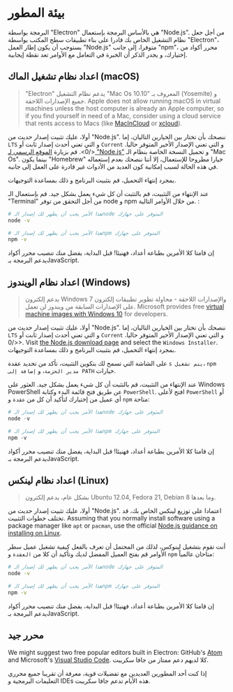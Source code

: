 # بيئة المطور

البرمجة بواسطة "Electron" هي بالأساس البرمجة بإستعمال "Node.js". من أجل حعل نظام التشغيل الخاص بك قادرا على بناء تطبيقات سطح المكتب بواسطة "Electron"، يستوجب أن يكون إطار العمل "Node.js" متوفرا، إلى جانب "npm"، محرر أكواد من إختيارك، و يجدر الذكر أن الخبرة في التعامل مع الأوامر تعد نقطة إيجابية.

## اعداد نظام تشغيل الماك (macOS)

> "Electron" يدعم نظام التشغيل "Mac Os 10.10" المعروف بـ (Yosemite) و جميع الإصدارات اللاحقة. Apple does not allow running macOS in virtual machines unless the host computer is already an Apple computer, so if you find yourself in need of a Mac, consider using a cloud service that rents access to Macs (like [MacInCloud][macincloud] or [xcloud](https://xcloud.me)).

أولا، عليك تثبيت إصدار حديث من "Node.js". ننصحك بأن تختار بين الخيارين التاليان، إما `LTS` و التي تعني أحدث إصدار ثابت أو `Current` و التي تعني الإصدار الأخير المتوفر حاليا.</0>. قم بزيارة [الموقع الرسمي لـ "Node.js"][node-download] و تحميل النسخة الخاصة بنظام الـ "Mac Os". بينما يكون "Homebrew" خيارا مطروحا للإستعمال، إلا أننا ننصحك بعدم إستعماله في هذه الحالة لسبب إمكانية كون العديد من الأدوات غير قادرة على العمل إلى جانبه.

بمجرد إنتهاء التحميل، قم بتثبيت البرنامج و ذلك بمساعدة التوجيهات.

عند الإنتهاء من التثبيت، قم بالتثبت أن كل شيء يعمل بشكل جيد. قم بإستعمال الـ "Terminal" من أجل التحقق من توفر node و npm من خلال الأوامر التالية. :

```sh
# هذا الأمر يجب أن يظهر لك إصدار الـnode المتوفر على جهازك
node -v

# هذا الأمر يجب أن يظهر لك إصدار الـnpm المتوفر على جهازك
npm -v
```

إن قامتا كلا الأمرين بطباعة أعداد، فهنيئا! قبل البداية، يفضل منك تنصيب محرر أكواد يدعم البرمجة بـJavaScript.

## اعداد نظام الويندوز (Windows)

> يدعم إلكترون Windows 7 والإصدارات اللاحقة - محاولة تطوير تطبيقات إلكترون على الإصدارات السابقة من ويندوز لن تعمل. Microsoft provides free [virtual machine images with Windows 10][windows-vm] for developers.

أولا، عليك تثبيت إصدار حديث من "Node.js". ننصحك بأن تختار بين الخيارين التاليان، إما `LTS` و التي تعني أحدث إصدار ثابت أو `Current` و التي تعني الإصدار الأخير المتوفر حاليا.</0>. Visit [the Node.js download page][node-download] and select the `Windows Installer`. بمجرد إنتهاء التحميل، قم بتثبيت البرنامج و ذلك بمساعدة التوجيهات.

على الشاشة التي تسمح لك بتكوين التثبيت، تأكد من تحديد عقدة `s يتم تشغيل`، `npm مدير الحزمة`، و `إضافة إلى PATH` خيارات.

عند الإنتهاء من التثبيت، قم بالتثبت أن كل شيء يعمل بشكل جيد. العثور على Windows PowerShell عن طريق فتح قائمة البدء وكتابة `PowerShell`. افتح لأعلى `PowerShell` أو أي عميل من إختيارك لتأكيد أن كل من `عقدة` و `npm` متاحة:

```powershell
# هذا الأمر يجب أن يظهر لك إصدار الـnode المتوفر على جهازك
node -v

# هذا الأمر يجب أن يظهر لك إصدار الـnpm المتوفر على جهازك
npm -v
```

إن قامتا كلا الأمرين بطباعة أعداد، فهنيئا! قبل البداية، يفضل منك تنصيب محرر أكواد يدعم البرمجة بـJavaScript.

## اعداد نظام لينكس (Linux)

> بشكل عام، يدعم إلكترون Ubuntu 12.04, Fedora 21, Debian 8 وما بعدها.

أولا، عليك تثبيت إصدار حديث من "Node.js". اعتمادا على توزيع لينكس الخاص بك، قد تختلف خطوات التثبيت. Assuming that you normally install software using a package manager like `apt` or `pacman`, use the official [Node.js guidance on installing on Linux][node-package].

أنت تقوم بتشغيل لينوكس، لذلك من المحتمل أن تعرف بالفعل كيفية تشغيل عميل سطر الأوامر قم بفتح العميل المفضل لديك وتأكيد أن كلا من `العقدة` و `npm` متاحان عالمياً:

```sh
# هذا الأمر يجب أن يظهر لك إصدار الـnode المتوفر على جهازك
node -v

# هذا الأمر يجب أن يظهر لك إصدار الـnpm المتوفر على جهازك
npm -v
```

إن قامتا كلا الأمرين بطباعة أعداد، فهنيئا! قبل البداية، يفضل منك تنصيب محرر أكواد يدعم البرمجة بـJavaScript.

## محرر جيد

We might suggest two free popular editors built in Electron: GitHub's [Atom][atom] and Microsoft's [Visual Studio Code][code]. كلا لديهم دعم ممتاز من جافا سكريبت.

إذا كنت أحد المطورين العديدين مع تفضيلات قوية، معرفة أن تقريبا جميع محرري التعليمات البرمجية و IDEs هذه الأيام تدعم جافا سكريبت.

[macincloud]: https://www.macincloud.com/
[node-download]: https://nodejs.org/en/download/
[node-download]: https://nodejs.org/en/download/
[node-package]: https://nodejs.org/en/download/package-manager/
[atom]: https://atom.io/
[code]: https://code.visualstudio.com/
[windows-vm]: https://developer.microsoft.com/en-us/windows/downloads/virtual-machines
